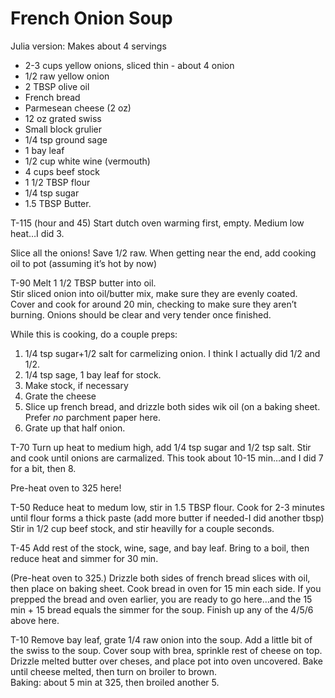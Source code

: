 # French Onion Soup

Julia version:  Makes about 4 servings
* 2-3 cups yellow onions, sliced thin - about 4 onion 
* 1/2 raw yellow onion
* 2 TBSP olive oil
* French bread
* Parmesean cheese (2 oz)
* 12 oz grated swiss
* Small block grulier
* 1/4 tsp ground sage
* 1 bay leaf
* 1/2 cup white wine (vermouth)
* 4 cups beef stock   
* 1 1/2 TBSP flour
* 1/4 tsp sugar
* 1.5 TBSP Butter.

T-115 (hour and 45)
Start dutch oven warming first, empty.  Medium low heat…I did 3.

Slice all the onions!  Save 1/2 raw.  When getting near the end, add cooking oil to pot (assuming it’s hot by now)

T-90
Melt 1 1/2 TBSP butter into oil.  
Stir sliced onion into oil/butter mix, make sure they are evenly coated.  
Cover and cook for around 20 min, checking to make sure they aren’t burning.  Onions should be clear and very tender once finished.  

While this is cooking, do a couple preps:
1)  1/4 tsp sugar+1/2 salt for carmelizing onion.  I think I actually did 1/2 and 1/2.
2)  1/4 tsp sage, 1 bay leaf for stock.
3) Make stock, if necessary
4)  Grate the cheese
5)  Slice up french bread, and drizzle both sides wik oil (on a baking sheet.  Prefer *no* parchment paper here.
6)  Grate up that half onion.

T-70
Turn up heat to medium high, add 1/4 tsp sugar and 1/2 tsp salt.  Stir and cook until onions are carmalized.  This took about 10-15 min…and I did 7 for a bit, then 8.

Pre-heat oven to 325 here!

T-50
Reduce heat to medum low, stir in 1.5 TBSP flour.  Cook for 2-3 minutes until flour forms a thick paste (add more butter if needed-I did another tbsp)
Stir in 1/2 cup beef stock, and stir heavilly for a couple seconds.

T-45
Add rest of the stock, wine, sage, and bay leaf.  Bring to a boil, then reduce heat and simmer for 30 min.

(Pre-heat oven to 325.)  Drizzle both sides of french bread slices with oil, then place on baking sheet.  Cook bread in oven for 15 min each side.   If you prepped the bread and oven earlier, you are ready to go here…and the 15 min + 15 bread equals the simmer for the soup.
Finish up any of the 4/5/6 above here.

T-10
Remove bay leaf, grate 1/4 raw onion into the soup.  Add a little bit of the swiss to the soup.  Cover soup with brea, sprinkle rest of cheese on top.  Drizzle melted butter over cheses, and place pot into oven uncovered.  Bake until cheese melted, then turn on broiler to brown.  
Baking:  about 5 min at 325, then broiled another 5.
